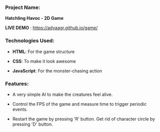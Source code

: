 ### Project Name:

**Hatchling Havoc - 2D Game**

**LIVE DEMO** : https://adyaagr.github.io/game/

### Technologies Used:

*   **HTML**: For the game structure
    
*   **CSS**: To make it look awesome 
    
*   **JavaScript**: For the monster-chasing action
    

### Features:

*   A very simple AI to make the creatures feel alive.

*   Control the FPS of the game and measure time to trigger periodic events.

*   Restart the game by pressing 'R' button. Get rid of character circle by pressing 'D' button.


